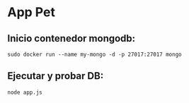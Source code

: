 # App Pet

## Inicio contenedor mongodb:
```
sudo docker run --name my-mongo -d -p 27017:27017 mongo 
```

## Ejecutar y probar DB:
```
node app.js
```